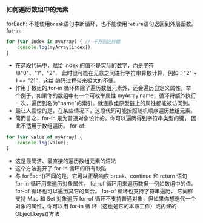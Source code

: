 ### 如何遍历数组中的元素
forEach: 不能使用`break`语句中断循环，也不能使用`return`语句返回到外层函数。
for-in: 
```js
for (var index in myArray) { // 千万别这样做
    console.log(myArray[index]);
}
```
- 在这段代码中，赋给 index 的值不是实际的数字，而是字符串"0"、"1"、"2"，
此时很可能在无意之间进行字符串算数计算，例如："2" + 1 == "21"，这给
编码过程带来极大的不便。
- 作用于数组的 for-in 循环体除了遍历数组元素外，还会遍历自定义属性。举
个例子，如果你的数组中有一个可枚举属性 myArray.name，循环将额外执行
一次，遍历到名为"name"的索引。就连数组原型链上的属性都能被访问到。
- 最让人震惊的是，在某些情况下，这段代码可能按照随机顺序遍历数组元素。
- 简而言之，for-in 是为普通对象设计的，你可以遍历得到字符串类型的键，
因此不适用于数组遍历。
for-of: 
```js
for (var value of myArray) {
    console.log(value);
}
```
- 这是最简洁、最直接的遍历数组元素的语法
- 这个方法避开了 for-in 循环的所有缺陷
- 与 forEach()不同的是，它可以正确响应 break、continue 和 return 语句
for-in 循环用来遍历对象属性。
for-of 循环用来遍历数据—例如数组中的值。
for-of 循环也可以遍历其它的集合。
for-of 循环也支持字符串遍历，
它同样支持 Map 和 Set 对象遍历
for-of 循环不支持普通对象，但如果你想迭代一个对象的属性，你可以用 for-in 循
环（这也是它的本职工作）或内建的 Object.keys()方法 
